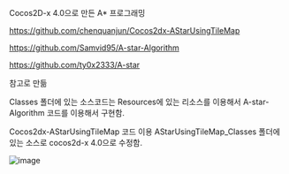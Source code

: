 Cocos2D-x 4.0으로 만든 A* 프로그래밍

https://github.com/chenquanjun/Cocos2dx-AStarUsingTileMap

https://github.com/Samvid95/A-star-Algorithm

https://github.com/ty0x2333/A-star

참고로 만듦

Classes 폴더에 있는 소스코드는 Resources에 있는 리소스를 이용해서 A-star-Algorithm 코드를 이용해서 구현함.


Cocos2dx-AStarUsingTileMap 코드 이용
AStarUsingTileMap_Classes 폴더에 있는 소스로 cocos2d-x 4.0으로 수정함.

![image](https://github.com/neojijon/AStar/assets/1780556/f8aca4e6-e528-438b-a2a6-567d8879f477)
